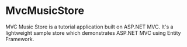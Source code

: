 # MvcMusicStore
MVC Music Store is a tutorial application built on ASP.NET MVC. It's a lightweight sample store which demonstrates ASP.NET MVC using Entity Framework.
